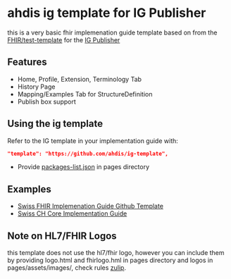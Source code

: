 # ahdis ig template for IG Publisher
this is a very basic fhir implemenation guide template based on from the
[FHIR/test-template](https://github.com/FHIR/test-template) for the [IG Publisher](https://wiki.hl7.org/IG_Publisher_Documentation)

## Features
* Home, Profile, Extension, Terminology Tab
* History Page 
* Mapping/Examples Tab for StructureDefinition
* Publish box support

## Using the ig template

Refer to the IG template in your implementation guide with:
```json
"template": "https://github.com/ahdis/ig-template", 
 ```

* Provide [packages-list.json](https://wiki.hl7.org/index.php?title=FHIR_IG_PackageList_doco) in pages directory

## Examples
* [Swiss FHIR Implemenation Guide Github Template](https://github.com/ahdis/ch-ig)
* [Swiss CH Core Implementation Guide](http://build.fhir.org/ig/hl7ch/ch-core/index.html)

## Note on HL7/FHIR Logos
this template does not use the hl7/fhir logo, however you can include them by providing logo.html and fhirlogo.hml in pages directory and logos in pages/assets/images/, check rules [zulip](https://chat.fhir.org/#narrow/stream/179294-committers.2Fannounce/topic/HL7.20Trademark.20Issues).

